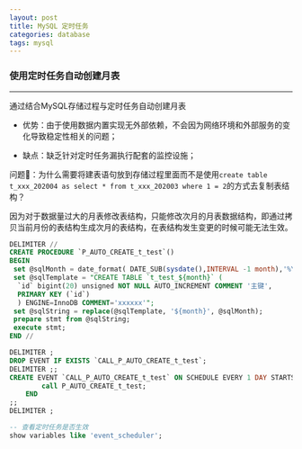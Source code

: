 ```yaml
---
layout: post
title: MySQL 定时任务
categories: database
tags: mysql
---
```


### 使用定时任务自动创建月表

---

通过结合MySQL存储过程与定时任务自动创建月表

- 优势：由于使用数据内置实现无外部依赖，不会因为网络环境和外部服务的变化导致稳定性相关的问题；

- 缺点：缺乏针对定时任务漏执行配套的监控设施；

问题🤔️：为什么需要将建表语句放到存储过程里面而不是使用`create table t_xxx_202004 as select * from t_xxx_202003 where 1 = 2`的方式去复制表结构？

因为对于数据量过大的月表修改表结构，只能修改次月的月表数据结构，即通过拷贝当前月份的表结构生成次月的表结构，在表结构发生变更的时候可能无法生效。

```sql
DELIMITER //
CREATE PROCEDURE `P_AUTO_CREATE_t_test`()
BEGIN
 set @sqlMonth = date_format( DATE_SUB(sysdate(),INTERVAL -1 month),'%Y%m');
 set @sqlTemplate = "CREATE TABLE `t_test_${month}` (
  `id` bigint(20) unsigned NOT NULL AUTO_INCREMENT COMMENT '主键',
  PRIMARY KEY (`id`)
  ) ENGINE=InnoDB COMMENT='xxxxxx'";
 set @sqlString = replace(@sqlTemplate, '${month}', @sqlMonth);
 prepare stmt from @sqlString;
 execute stmt;
END //

DELIMITER ;
DROP EVENT IF EXISTS `CALL_P_AUTO_CREATE_t_test`;
DELIMITER ;;
CREATE EVENT `CALL_P_AUTO_CREATE_t_test` ON SCHEDULE EVERY 1 DAY STARTS '2020-01-01 00:00:00' ON COMPLETION NOT PRESERVE ENABLE DO BEGIN
        call P_AUTO_CREATE_t_test;
    END
;;
DELIMITER ;
```

```sql
-- 查看定时任务是否生效
show variables like 'event_scheduler';
```
